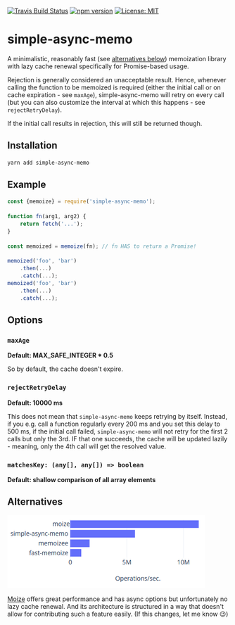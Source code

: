 [![Travis Build Status](https://travis-ci.org/s-h-a-d-o-w/simple-async-memo.svg?branch=master)](https://travis-ci.org/s-h-a-d-o-w/simple-async-memo)
[![npm version](https://img.shields.io/npm/v/simple-async-memo.svg)](https://www.npmjs.com/package/simple-async-memo)
[![License: MIT](https://img.shields.io/badge/License-MIT-yellow.svg)](https://opensource.org/licenses/MIT)

# simple-async-memo

A minimalistic, reasonably fast (see [alternatives below](#alternatives)) memoization
library with lazy cache renewal specifically for Promise-based usage.

Rejection is generally considered an unacceptable result. Hence, whenever calling the function
to be memoized is required (either the initial call or on cache expiration - see `maxAge`),
simple-async-memo will retry on every call (but you can also customize the interval at which
this happens - see `rejectRetryDelay`).

If the initial call results in rejection, this will still be returned though.

## Installation

```bash
yarn add simple-async-memo
```

## Example

```js
const {memoize} = require('simple-async-memo');

function fn(arg1, arg2) {
    return fetch('...');
}

const memoized = memoize(fn); // fn HAS to return a Promise!

memoized('foo', 'bar')
    .then(...)
    .catch(...);
memoized('foo', 'bar')
    .then(...)
    .catch(...);
```

## Options

### `maxAge`

**Default: MAX_SAFE_INTEGER \* 0.5**

So by default, the cache doesn't expire.

### `rejectRetryDelay`

**Default: 10000 ms**

This does not mean that `simple-async-memo` keeps retrying by itself. Instead, if you e.g. call a function regularly every 200 ms and you set this delay to 500 ms, if
the initial call failed, `simple-async-memo` will not retry for the first 2 calls but only the 3rd. IF that one succeeds, the cache will be updated lazily - meaning, only
the 4th call will get the resolved value.

### `matchesKey: (any[], any[]) => boolean`

**Default: shallow comparison of all array elements**

## Alternatives <a name="alternatives"></a>

![Two parameters](benchmark/result.png)

[Moize](https://github.com/planttheidea/moize) offers great performance and has async options but unfortunately no lazy cache renewal. And its architecture is structured in a way that doesn't allow for contributing such a feature easily. (If this changes, let me know 😉)

